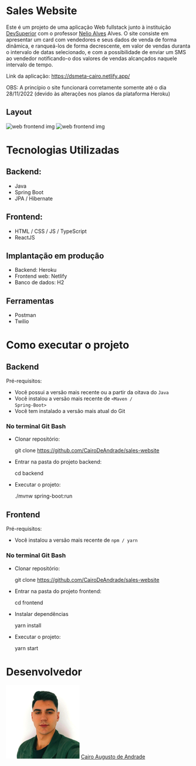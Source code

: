 # Sales Website
Este é  um projeto de uma aplicação Web fullstack junto à instituição <a href="https://devsuperior.com.br" target="blank">DevSuperior</a> com o professor <a href="https://www.linkedin.com/in/nelio-alves/" target="blank">Nelio Alves</a> Alves. O site consiste em apresentar um card com vendedores e seus dados de venda de forma dinâmica, e ranqueá-los de forma decrescente, em valor de vendas duranta o intervalo de datas selecionado, e com a possibilidade de enviar um SMS ao vendedor notificando-o dos valores de vendas alcançados naquele intervalo de tempo.

Link da aplicação: https://dsmeta-cairo.netlify.app/

OBS: A princípio o site funcionará corretamente somente até o dia 28/11/2022 (devido às alterações nos planos da plataforma Heroku)

## Layout
<img src="https://github.com/CairoDeAndrade/sales-website/blob/main/frontend/src/assets/img/sales-web.png" width="700" margin="10rem" title="web frontend img">
<img src="https://github.com/CairoDeAndrade/sales-website/blob/main/frontend/src/assets/img/dsmeta-frontend-sms.png" width="700" margin="10rem" title="web frontend img">

# Tecnologias Utilizadas
## Backend:
- Java
- Spring Boot
- JPA / Hibernate

## Frontend:
- HTML / CSS / JS / TypeScript
- ReactJS

## Implantação em produção
- Backend: Heroku
- Frontend web: Netlify
- Banco de dados: H2

## Ferramentas
- Postman
- Twilio

# Como executar o projeto
## Backend
Pré-requisitos: 
- Você possui a versão mais recente ou a partir da oitava do <code>Java</code>
- Você instalou a versão mais recente de <code><Maven / Spring-Boot></code>
- Você tem instalado a versão mais atual do Git

### No terminal Git Bash
- Clonar repositório:

  git clone https://github.com/CairoDeAndrade/sales-website

- Entrar na pasta do projeto backend:

  cd backend

- Executar o projeto:

  ./mvnw spring-boot:run   
  
## Frontend
Pré-requisitos: 
- Você instalou a versão mais recente de <code>npm / yarn</code>

### No terminal Git Bash
- Clonar repositório:

  git clone https://github.com/CairoDeAndrade/sales-website

- Entrar na pasta do projeto frontend:

  cd frontend
  
- Instalar dependências
    
  yarn install

- Executar o projeto:

  yarn start
  
# Desenvolvedor
  <img src="https://github.com/CairoDeAndrade/cairodeandrade.github.io/blob/main/img/perfil_photo.jpg" width="200" margin="10rem" title="web frontend img">
  <a href="https://www.linkedin.com/in/cairodeandrade/" target="blank">Cairo Augusto de Andrade</a>

  

